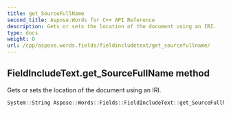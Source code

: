 ```yaml
---
title: get_SourceFullName
second_title: Aspose.Words for C++ API Reference
description: Gets or sets the location of the document using an IRI. 
type: docs
weight: 0
url: /cpp/aspose.words.fields/fieldincludetext/get_sourcefullname/
---
```

## FieldIncludeText.get_SourceFullName method


Gets or sets the location of the document using an IRI.

```cpp
System::String Aspose::Words::Fields::FieldIncludeText::get_SourceFullName() override
```


